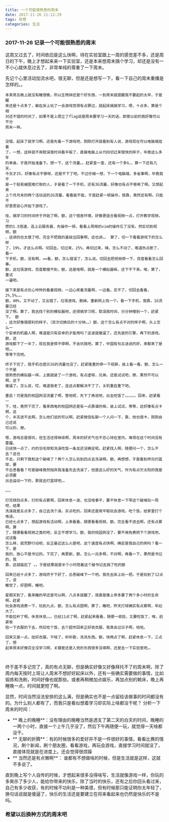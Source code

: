 ```yaml
---
title: 一个可能很熟悉的周末
date: 2017-11-26 21:12:29
tags: 杂想
categories: 生活
---
```

### 2017-11-26 记录一个可能很熟悉的周末
这周又过去了，时间依旧是这么快啊，待在实验室跟上一周的感觉差不多，还是周日的下午，晚上才想起来来一下实验室，还是本来想周末搞个学习，却还是没有一不小心就休息过去了，非常单纯的尊重了一下周末。
  
<!--more-->

先记个心里活动加流水吧，很无聊，但是还是想写一下，看一下自己的周末重播是怎样的。。
```
本来周五晚上就没有睡很晚，所以生物钟还是个好东西，一到周末就提醒我不要起的太早，于是醒
来还是十点多了，躺在床上玩了一会游戏觉得有点罪过，就起床搞搞学习，嗯，十点多，算是个相
对还不错的时间了，如果不是上周立了flag说是周末要学习一天的话，即使以前的我好像可以不分
周末一样。


没错，起床了就学习啊，还是先看一下游戏吧，刚刚打开就看到有人说，游戏现在可以电脑端挂着
了，一想，这样就不用耽误我时间看平板了，直接电脑上从代码切过来很快的样子，毕竟这么多年
的单身。于是开始准备下。想一下，这个流量。。赶紧查一查，还有一个多G，，算一下还有几天，
今天才25，好像有点不够呀，还是不下了吧。不过仔细一想，下一个电脑端，多省事啊，毕竟我不
是一个轻易被困难打倒的人，于是看了一下手机，还有3G流量，好像也有点不够用了啊。又想起来
上个月月末的两个活动送的2G流量，看看能不能，于是赶紧一顿操作，我靠，竟然还有啊。只能不
好意思安心开始下游戏了。

哇，搞学习的时间终于开始了啊，额，这个宿舍环境，好像更适合看视频一点，打开教学视频，习
惯的1.5倍速，连上云服务器，先操作一顿，看看上周用的vim的操作忘了没有。然后切到视频，额
，这讲的也太慢了吧，完全不把我的基础当回事啊，这也讲。。 算了，切一下看看游戏下的怎么样
了，19%，才这么点啊。切回去，切过来，25%，再切过来，咦，怎么不动了，难道热点断了，看一
下手机，额，没有啊，==看，额，怎么错误了，怎么说。切回去把视频停一下，百度看看怎么回事。
额，这垃圾游戏，百度都搜不到，额，这是啥啊，就是一个模拟器嘛，还下不下来。唉，算了，重试
一遍吧。

接下来是有点忧心忡忡的看着视频，一边心疼着流量啊，一边看。忍不了，切回去看看，2%,5%。。。
额，40%，又不动了，又出错了。垃圾游戏，删掉。重新网上找一个。看一下手机，我靠，1G流量已经
没了啊。算了，我去找个别的模拟器吧，还得搞学习呢，耽误我时间，分分钟搜到一个，赶紧下。 额
，这次好像很顺利的样子，（百次切换后的十分钟。。）额，这个怎么有点不对的样子啊，头上怎么一
个安卓的机器人啊，难道是只有安卓的才能用吗？这波就傻逼了。还先装的引擎，再下的游戏，额，这
游戏都下了一半了，现在我是停不停啊，不会坑我吧。算了，中国有句古话说的好，来都来了是吧。。
等等下完吧。

终于下完了，我手机也提示2G的流量也没了。赶紧隆重的停一下视屏，装上看一看，额，怎么一个不是
很熟悉的模拟器一样，上面就装了一个游戏，有点虚呀，兄弟。还是试试吧，擦，果然不可以啊，这下
傻逼了。怎么说，哎，难道我老了，连这点都解决不了了。关机重启重下吧。

重启！可是我的校园网没流量了啊，管他呢，先下了再说吧，出去吃饭了。。。。。。回来，赶紧看一
下，哇，竟然下完了，看来西电的校园网还是有一点靠谱的嘛，装上试试，等等，这好像有点卡啊，这
个，半天进不去啊。怎么他们说的可以啊，赶紧微信私聊一个人问一下，靠，他也很卡，刚刚自己还说
可以的，擦。

嗯，游戏总是很坑，但生活还得继续啊，周末的好天气也不忍心待在室内，难得在这个时间没有雾霾，
已经快一点了，约的羽毛球和洗澡吃饭一条龙还没确定呢。赶紧找人啊，随便问一个，怎么不去？这也
不去，只剩下我和这个破峰了？两个人怎么玩到四点去洗澡啊。额，再想想，于是看到师兄约篮球，要
不怂恿看看？可是破峰竟然抛弃我准备先去洗澡了，但是这么好的天气，作为有点欠太阳的我是必须要
出去运动一下的，那就去打篮球吧。。

。。。

打完球四点多，打的有点累啊，回来休息一波，也没啥事干，要不休息一下带这个破峰玩一局吧，结果
洗澡就是五点多了，自己去洗个澡，买点吃的，回来还是用平板玩会游戏，吃个饭，给家里打个电话，
已经七点多了，想起游戏有活动啊，上来看看，顺便看看视频，额，完全看不进去啊，还有点累啊。算
了，随便看看视频之类的吧，反正不想学习。额，我的校园网没了，要不用免费网下个游戏吧，试试看
怎么样，就荒野行动吧，反正最近这么火是吧，这个速度有点快啊，确定是我自己的网吗？看一下，是
我的，放心不是书记的。下完了，再更新，额，怎么一兆多啊，不对啊，再看一下，果然是书记的，我
靠，这就尴尬了 。。于是结果就是半个小时陪着这个破书记去搞了吃的额

回来已经十点多了，游戏终于下好了，怂恿破峰下一个吧。我先去床上玩一把。于是玩到了12点了。该
睡觉了，好困啊，睡吧。

星期天到了，看来睡的早还是可以啊，八点多就醒了，简直是像上帝多要了两个多小时的生命啊，赶紧
玩会游戏浪费一下，玩到九点，额，怎么有点困啊，算了，睡吧，昨天打球确实有点累啊，年纪大了，
不能拉杆了啊。休息休息。。。已经11点了啊，赶紧起来看看，随便一收拾，又要吃饭了，唉，赶紧收
拾一下衣服扔下去，然后吃个饭，去个超市回来正好收衣服，我真会过日子啊，哈哈。

回来又是一点，挂好衣服，干啥了，听听歌，洗洗东西。额，快两点了啊，赶紧休息一下，三点了，想
起来周末好像完全没学习啊，关键是还是入党的东西很多没填啊，还是去一下实验室吧。。



```

终于差不多记完了，真的有点无聊，但是确实好像又好像拜托不了的周末啊，除了周内每天按时上班让人周末不想好好起床以外，还有一些确实需要做的事情，比如锻炼和洗刷，时间好像也就那些。或者再稍微加点娱乐，再加点别的赖床，晚上再睡晚一点，时间就更短了啊。

显然，时间当然没法安排的这么满，但是确实也不是一点留给该做事的时间都没有的。为什么别人都有了，而我只是看似想着学习却实际上啥都没干呢？
分析一下周末的时间：
* ** 晚上的晚睡**：没有理由的晚睡当然是透支了第二天的白天的时间，晚睡的一两个小时，直接一个上午几乎没了，然后下午再随便一玩，就觉得一天啥都没干。
* ** 无聊的折腾**：有的时候很多的爱好并不是一件很好的事情，看看比赛的情况，刷个新闻，刷个朋友圈，看看游戏，再玩会游戏，直接学习时间就没了，直接体现就是在进度上。还会觉得很烦躁
* ** 当然还是有点懒啊**： 谁都有不想做啥的时候，但是生活就是这样，这就不多说了。

直到晚上写个人自传的时候，才想起来很多没得啥写，生活就像游戏一样，你玩的多爽杀了多少人，能给你带来的快乐，除了当时的快乐，还有之后你回头看过来，自己有多少收获，有的时候不功利是一种美德，但有时候那只能证明你太年轻了，换句话说就是傻逼了，快乐的生活还是要建立在将来看起来也仍然是快乐的不是吗。

### 希望以后换种方式的周末吧
